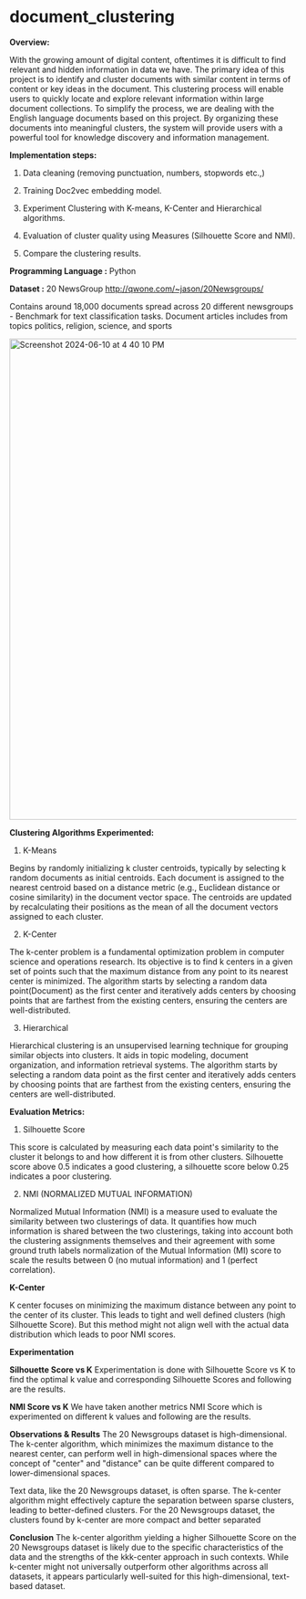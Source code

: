 # document_clustering

**Overview:**

With the growing amount of digital content, oftentimes it is difficult to find relevant and hidden information in data we have. The primary idea of this project is to identify and cluster documents with similar content in terms of content or key ideas in the document. This clustering process will enable users to quickly locate and explore relevant information within large document collections. To simplify the process, we are dealing with the English language documents based on this project. By organizing these documents into meaningful clusters, the system will provide users with a powerful tool for knowledge discovery and information management.

**Implementation steps:**

1. Data cleaning (removing punctuation, numbers, stopwords etc.,)

2. Training Doc2vec embedding model.
   
3. Experiment Clustering with K-means, K-Center and Hierarchical algorithms.

4. Evaluation of cluster quality using Measures (Silhouette Score and NMI).

5. Compare the clustering results.

**Programming Language :** Python

**Dataset :** 20 NewsGroup http://qwone.com/~jason/20Newsgroups/ 
  
  Contains around 18,000 documents spread across 20 different newsgroups - Benchmark for text classification tasks.
  Document articles includes from topics politics, religion, science, and sports


<img width="843" alt="Screenshot 2024-06-10 at 4 40 10 PM" src="https://github.com/chethana613/document_clustering/assets/56347342/946b5509-f1ee-493a-ba08-3cd7d6b46bc9">


**Clustering Algorithms Experimented:**

1. K-Means

Begins by randomly initializing k cluster centroids, typically by selecting k random documents as initial centroids.
Each document is assigned to the nearest centroid based on a distance metric (e.g., Euclidean distance or cosine similarity) in the document vector space.
The centroids are updated by recalculating their positions as the mean of all the document vectors assigned to each cluster.


2. K-Center
   
The k-center problem is a fundamental optimization problem in computer science and operations research. Its objective is to find k centers in a given set of points such that the maximum distance from any point to its nearest center is minimized.
The algorithm starts by selecting a random data point(Document) as the first center and iteratively adds centers by choosing points that are farthest from the existing centers, ensuring the centers are well-distributed.

3. Hierarchical

Hierarchical clustering is an unsupervised learning technique for grouping similar objects into clusters. It aids in topic modeling, document organization, and information retrieval systems.
The algorithm starts by selecting a random data point as the first center and iteratively adds centers by choosing points that are farthest from the existing centers, ensuring the centers are well-distributed.

**Evaluation Metrics:**

1. Silhouette Score
   
This score is calculated by measuring each data point's similarity to the cluster it belongs to and how different it is from other clusters.
Silhouette score above 0.5 indicates a good clustering, a silhouette score below 0.25 indicates a poor clustering.

2. NMI (NORMALIZED MUTUAL INFORMATION)

Normalized Mutual Information (NMI) is a measure used to evaluate the similarity between two clusterings of data. It quantifies how much information is shared between the two clusterings, taking into account both the clustering assignments themselves and their agreement with some ground truth labels
normalization of the Mutual Information (MI) score to scale the results between 0 (no mutual information) and 1 (perfect correlation).


**K-Center**

K center focuses on minimizing the maximum distance between any point to the center of its cluster. This leads to tight and well defined clusters (high Silhouette Score). But this method might not align well with the actual data distribution which leads to poor NMI scores. 


**Experimentation**


**Silhouette Score vs K**
Experimentation is done with Silhouette Score vs K to find the optimal k value and corresponding Silhouette Scores and following are the results.


**NMI Score vs K**
We have taken another metrics NMI Score which is experimented on different k values and following are the results.


**Observations & Results**
The 20 Newsgroups dataset is high-dimensional. The k-center algorithm, which minimizes the maximum distance to the nearest center, can perform well in high-dimensional spaces where the concept of "center" and "distance" can be quite different compared to lower-dimensional spaces.

Text data, like the 20 Newsgroups dataset, is often sparse. The k-center algorithm might effectively capture the separation between sparse clusters, leading to better-defined clusters.
For the 20 Newsgroups dataset, the clusters found by k-center are more compact and better separated



**Conclusion**
The k-center algorithm yielding a higher Silhouette Score on the 20 Newsgroups dataset is likely due to the specific characteristics of the data and the strengths of the kkk-center approach in such contexts. While k-center might not universally outperform other algorithms across all datasets, it appears particularly well-suited for this high-dimensional, text-based dataset.

